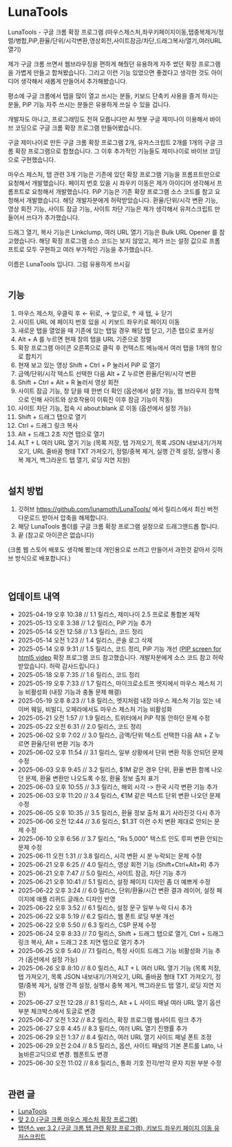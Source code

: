 # LunaTools
LunaTools - 구글 크롬 확장 프로그램 (마우스제스처,좌우키페이지이동,탭중복제거/정렬/병합,PiP,환율/단위/시각변환,영상회전,사이트잠금/차단,드래그복사/열기,여러URL열기)

제가 구글 크롬 쓰면서 웹브라우징을 편하게 해줬던 유용하게 자주 썼던 확장 프로그램을 가볍게 만들고 합쳐봤습니다. 그리고 이런 기능 있었으면 좋겠다고 생각한 것도 아이디어 생각해서 새롭게 만들어서 추가해봤습니다.

평소에 구글 크롬에서 탭을 많이 열고 쓰시는 분들, 키보드 단축키 사용을 즐겨 하시는 분들, PiP 기능 자주 쓰시는 분들은 유용하게 쓰실 수 있을 겁니다.

개발자도 아니고, 프로그래밍도 전혀 모릅니다만 AI 챗봇 구글 제미나이 이용해서 바이브 코딩으로 구글 크롬 확장 프로그램 만들어봤습니다.

구글 제미나이로 만든 구글 크롬 확장 프로그램 2개, 유저스크립트 2개를 1개의 구글 크롬 확장 프로그램으로 합쳤습니다. 그 이후 추가적인 기능들도 제미나이로 바이브 코딩으로 구현했습니다.

마우스 제스처, 탭 관련 3개 기능은 기존에 있던 확장 프로그램 기능을 프롬프트만으로 요청해서 개발했습니다. 페이지 번호 있을 시 좌우키 이동은 제가 아이디어 생각해서 프롬프트로 요청해서 개발했습니다. PiP 기능은 기존 확장 프로그램 소스 코드를 참고 요청해서 개발했습니다. 해당 개발자분에게 허락받았습니다. 환율/단위/시각 변환 기능, 영상 회전 기능, 사이트 잠금 기능, 사이트 차단 기능은 제가 생각해서 유저스크립트 만들어서 쓰다가 추가했습니다.

드래그 열기, 복사 기능은 Linkclump, 여러 URL 열기 기능은 Bulk URL Opener 를 참고했습니다. 해당 확장 프로그램 소스 코드는 보지 않았고, 제가 쓰는 설정 값으로 프롬프트로 모두 구현하고 여러 부가적인 기능을 추가했습니다.

이름은 LunaTools 입니다. 그럼 유용하게 쓰시길
<br><br>

## 기능

1. 마우스 제스처, 우클릭 후 ← 뒤로, → 앞으로, ↑ 새 탭, ↓ 닫기    
2. 사이트 URL 에 페이지 번호 있을 시 키보드 좌우키로 페이지 이동
3. 새로운 탭을 열었을 때 기존에 있는 탭일 경우 해당 탭 닫고, 기존 탭으로 포커싱
4. Alt + A 를 누르면 현재 창의 탭을 URL 기준으로 정렬
5. 확장 프로그램 아이콘 오른쪽으로 클릭 후 컨텍스트 메뉴에서 여러 탭을 1개의 창으로 합치기
6. 현재 보고 있는 영상 Shift + Ctrl + P 눌러서 PiP 로 열기
7. 금액/단위/시각 텍스트 선택한 다음 Alt + Z 누르면 환율/단위/시각 변환
8. Shift + Ctrl + Alt + R 눌러서 영상 회전
9. 사이트 잠금 기능, 창 닫을 때 한번 더 확인 (옵션에서 설정 가능, 웹 브라우저 정책으로 인해 사이트와 상호작용이 이뤄진 이후 잠금 기능이 작동)
10. 사이트 차단 기능, 접속 시 about:blank 로 이동 (옵션에서 설정 가능)
11. Shift + 드래그 탭으로 열기
12. Ctrl + 드래그 링크 복사
13. Alt + 드래그 2초 지연 탭으로 열기
14. ALT + L 여러 URL 열기 기능 (목록 저장, 탭 가져오기, 목록 JSON 내보내기/가져오기, URL 줄바꿈 형태 TXT 가져오기, 정렬/중복 제거, 실행 간격 설정, 실행시 중복 제거, 백그라운드 탭 열기, 로딩 지연 지원)
<br/><br>

## 설치 방법
 1. 깃허브 https://github.com/lunamoth/LunaTools/ 에서 릴리스에서 최신 버전 다운로드 받아서 압축을 해제합니다.
 2. 해당 LunaTools 폴더를 구글 크롬 확장 프로그램 설정으로 드래그앤드롭 합니다.
 3. 끝 (참고로 아이콘은 없습니다)

(크롬 웹 스토어 배포도 생각해 봤는데 개인용으로 쓰려고 만들어서 과한것 같아서 깃허브 방식으로 배포합니다.)<br/>
<br><br/>

## 업데이트 내역
* 2025-04-19 오후 10:38 // 1.1 릴리스, 제미나이 2.5 프로로 통합본 제작
* 2025-05-13 오후 3:38 // 1.2 릴리스, PiP 기능 추가
* 2025-05-14 오전 12:58 // 1.3 릴리스, 코드 정리
* 2025-05-14 오전 1:23 // 1.4 릴리스, 콘솔 로그 삭제
* 2025-05-14 오후 9:31 // 1.5 릴리스, 코드 정리, PiP 기능 개선 ([PIP screen for html5 video](https://chromewebstore.google.com/detail/pip-screen-for-html5-vide/ebgihmollhfickaopoldkikdnipmdemg?hl=ko) 확장 프로그램 코드 참고했습니다. 개발자분에게 소스 코드 참고 허락 받았습니다. 허락 감사드립니다.)
* 2025-05-18 오후 7:35 // 1.6 릴리스, 코드 정리
* 2025-05-19 오후 7:33 // 1.7 릴리스, 마이크로소트프 엣지에서 마우스 제스처 기능 비활성화 (내장 기능과 충돌 문제 해결)
* 2025-05-19 오후 8:23 // 1.8 릴리스, 엣지처럼 내장 마우스 제스처 기능 있는 네이버 웨일, 비빌디, 오페라에서도 마우스 제스처 기능 비활성화
* 2025-05-21 오전 1:57 // 1.9 릴리스, 트위터에서 PiP 작동 안하던 문제 수정
* 2025-05-22 오전 6:31 // 2.0 릴리스, 코드 정리
* 2025-06-02 오후 7:02 // 3.0 릴리스, 금액/단위 텍스트 선택한 다음 Alt + Z 누르면 환율/단위 변환 기능 추가
* 2025-06-02 오후 11:54 // 3.1 릴리스, 일부 상황에서 단위 변환 작동 안되던 문제 수정
* 2025-06-03 오후 9:45 // 3.2 릴리스, $1M 같은 경우 단위, 환율 변환 함께 나오던 문제, 환율 변환만 나오도록 수정, 환율 정보 출처 표기
* 2025-06-03 오후 10:55 // 3.3 릴리스, 해외 시각 -> 한국 시각 변환 기능 추가
* 2025-06-03 오후 11:20 // 3.4 릴리스, €1M 같은 텍스트 단위 변환 나오던 문제 수정
* 2025-06-05 오후 10:35 // 3.5 릴리스, 환율 정보 출처 표기 사라진것 다시 추가
* 2025-06-06 오전 12:44 // 3.6 릴리스, $1.3T 이런 수치 변환 제대로 안되는 문제 수정
* 2025-06-10 오후 6:56 // 3.7 릴리스, "Rs 5,000" 텍스트 인도 루피 변환 안되는 문제 수정
* 2025-06-11 오전 1:31 // 3.8 릴리스, 시각 변환 시 분 누락되는 문제 수정
* 2025-06-21 오후 6:25 // 4.0 릴리스, 영상 회전 기능 (Shift+Ctrl+Alt+R) 추가
* 2025-06-21 오후 7:47 // 5.0 릴리스, 사이트 잠금, 차단 기능 추가
* 2025-06-21 오후 10:41 // 5.1 릴리스, 설정 페이지 디자인 좀 더 예쁘게 수정
* 2025-06-22 오후 3:24 // 6.0 릴리스, 단위/환율/시간 변환 결과 레이어, 설정 페이지에 애플 리퀴드 글래스 디자인 반영
* 2025-06-22 오후 3:52 // 6.1 릴리스, 설정 문구 일부 누락 다시 추가
* 2025-06-22 오후 5:19 // 6.2 릴리스, 웹 폰트 로딩 부분 개선
* 2025-06-22 오후 5:50 // 6.3 릴리스, CSP 문제 수정
* 2025-06-24 오후 8:33 // 7.0 릴리스, Shift + 드래그 탭으로 열기, Ctrl + 드래그 링크 복사, Alt + 드래그 2초 지연 탭으로 열기 추가
* 2025-06-25 오후 5:40 // 7.1 릴리스, 특정 사이트 드래그 기능 비활성화 기능 추가 (옵션에서 설정 가능)
* 2025-06-26 오후 8:10 // 8.0 릴리스, ALT + L 여러 URL 열기 기능 (목록 저장, 탭 가져오기, 목록 JSON 내보내기/가져오기, URL 줄바꿈 형태 TXT 가져오기, 정렬/중복 제거, 실행 간격 설정, 실행시 중복 제거, 백그라운드 탭 열기, 로딩 지연 지원)
* 2025-06-27 오전 12:28 // 8.1 릴리스, Alt + L 사이드 패널 여러 URL 열기 옵션 부분 체크박스에서 토글로 변경
* 2025-06-27 오전 1:32 // 8.2 릴리스, 확장 프로그램 웹사이트 링크 추가
* 2025-06-27 오후 4:45 // 8.3 릴리스, 여러 URL 열기 진행률 추가
* 2025-06-29 오전 1:37 // 8.4 릴리스, 여러 URL 열기 사이드 패널 폰트 조정
* 2025-06-29 오전 2:04 // 8.5 릴리스, 옵션, 사이드 패널의 기본 폰트를 Lato, 나눔바른고딕으로 변경. 웹폰트도 변경
* 2025-06-30 오전 11:02 // 8.6 릴리스, 통화 기호 전각/반각 문자 지원 부분 수정
<br/><br>

## 관련 글
*   [LunaTools](http://lunamoth.com/2319)
*   [맞 2.0 (구글 크롬 마우스 제스처 확장 프로그램)](http://lunamoth.com/2318)   
*   [탭댄스 ver 3.2 (구글 크롬 탭 관련 확장 프로그램), 키보드 좌우키 페이지 이동 유저스크립트](http://lunamoth.com/2314)
